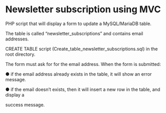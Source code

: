 # Newsletter subscription using MVC

PHP script that will display a form to update a MySQL/MariaDB table.

The table is called “newsletter_subscriptions” and contains email addresses. 

CREATE TABLE script (Create_table_newsletter_subscriptions.sql) in the root directory.

The form must ask for for the email address. When the form is submitted:

● if the email address already exists in the table, it will show an error message.

● if the email doesn’t exists, then it will insert a new row in the table, and display a

success message.
